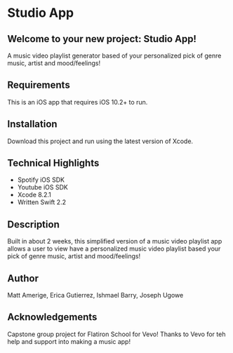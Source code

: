 # Studio App

## Welcome to your new project: Studio App!


A music video playlist generator based of your personalized pick of genre music, artist and mood/feelings!



## Requirements
This is an iOS app that requires iOS 10.2+ to run. 

## Installation
Download this project and run using the latest version of Xcode.

## Technical Highlights
* Spotify iOS SDK 
* Youtube iOS SDK 
* Xcode 8.2.1 
* Written Swift 2.2 

## Description
Built in about 2 weeks, this simplified version of a music video playlist app allows a user to view have a personalized music video playlist based your pick of genre music, artist and mood/feelings! 

## Author
Matt Amerige, Erica Gutierrez, Ishmael Barry, Joseph Ugowe

## Acknowledgements
Capstone group project for Flatiron School for Vevo!
Thanks to Vevo for teh help and support into making a music app!
